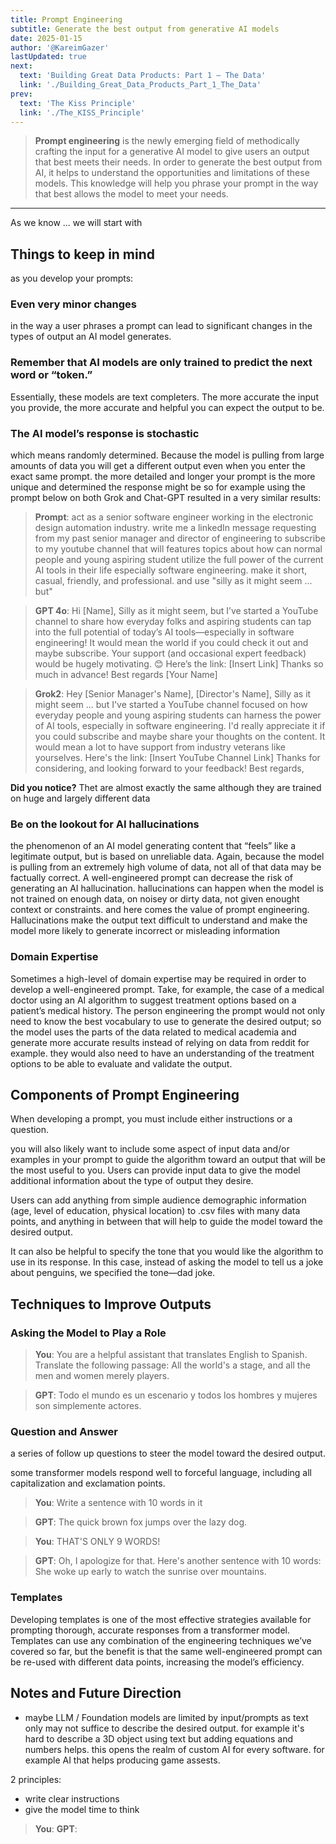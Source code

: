 ```yaml
---
title: Prompt Engineering
subtitle: Generate the best output from generative AI models
date: 2025-01-15
author: '@KareimGazer'
lastUpdated: true
next:
  text: 'Building Great Data Products: Part 1 — The Data'
  link: './Building_Great_Data_Products_Part_1_The_Data'
prev:
  text: 'The Kiss Principle'
  link: './The_KISS_Principle'
---
```


> **Prompt engineering** is the newly emerging field of methodically crafting the input for a generative AI model to give users an output that best meets their needs. In order to generate the best output from AI, it helps to understand the opportunities and limitations of these models. This knowledge will help you phrase your prompt in the way that best allows the model to meet your needs.

---

As we know ... we will start with

## Things to keep in mind

as you develop your prompts:

### Even very minor changes

in the way a user phrases a prompt can lead to significant changes in the types of output an AI model generates.

### Remember that AI models are only trained to predict the next word or “token.”

Essentially, these models are text completers. The more accurate the input you provide, the more accurate and helpful you can expect the output to be.

### The AI model’s response is stochastic

which means randomly determined. Because the model is pulling from large amounts of data you will get a different output even when you enter the exact same prompt. the more detailed and longer your prompt is the more unique and determined the response might be so for example using the prompt below on both Grok and Chat-GPT resulted in a very similar results:

> **Prompt**: act as a senior software engineer working in the electronic design automation industry. write me a linkedIn message requesting from my past senior manager and director of engineering to subscribe to my youtube channel that will features topics about how can normal people and young aspiring student utilize the full power of the current AI tools in their life especially software engineering.
make it short, casual, friendly, and professional. and use "silly as it might seem ... but"

> **GPT 4o**: Hi [Name], Silly as it might seem, but I’ve started a YouTube channel to share how everyday folks and aspiring students can tap into the full potential of today’s AI tools—especially in software engineering! It would mean the world if you could check it out and maybe subscribe. Your support (and occasional expert feedback) would be hugely motivating. 😊 Here’s the link: [Insert Link] Thanks so much in advance! Best regards [Your Name]

> **Grok2**: Hey [Senior Manager's Name], [Director's Name], Silly as it might seem ... but I've started a YouTube channel focused on how everyday people and young aspiring students can harness the power of AI tools, especially in software engineering. I'd really appreciate it if you could subscribe and maybe share your thoughts on the content. It would mean a lot to have support from industry veterans like yourselves. Here's the link: [Insert YouTube Channel Link] Thanks for considering, and looking forward to your feedback! Best regards,

**Did you notice?** Thet are almost exactly the same although they are trained on huge and largely different data

### Be on the lookout for AI hallucinations

the phenomenon of an AI model generating content that “feels” like a legitimate output, but is based on unreliable data. Again, because the model is pulling from an extremely high volume of data, not all of that data may be factually correct. A well-engineered prompt can decrease the risk of generating an AI hallucination.
hallucinations can happen when the model is not trained on enough data, on noisey or dirty data, not given enought context or constraints. and here comes the value of prompt engineering. Hallucinations make the output text difficult to understand and make the model more likely to generate incorrect or misleading information

### Domain Expertise

Sometimes a high-level of domain expertise may be required in order to develop a well-engineered prompt. Take, for example, the case of a medical doctor using an AI algorithm to suggest treatment options based on a patient’s medical history. The person engineering the prompt would not only need to know the best vocabulary to use to generate the desired output; so the model uses the parts of the data related to medical academia and generate more accurate results instead of relying on data from reddit for example. they would also need to have an understanding of the treatment options to be able to evaluate and validate the output.

## Components of Prompt Engineering

When developing a prompt, you must include either instructions or a question.

you will also likely want to include some aspect of input data and/or examples in your prompt to guide the algorithm toward an output that will be the most useful to you. Users can provide input data to give the model additional information about the type of output they desire.

Users can add anything from simple audience demographic information (age, level of education, physical location) to .csv files with many data points, and anything in between that will help to guide the model toward the desired output.

It can also be helpful to specify the tone that you would like the algorithm to use in its response.
In this case, instead of asking the model to tell us a joke about penguins, we specified the tone—dad joke.

## Techniques to Improve Outputs

### Asking the Model to Play a Role


> **You**: You are a helpful assistant that translates English to Spanish. Translate the following passage: All the world's a stage, and all the men and women merely players.

> **GPT**: Todo el mundo es un escenario y todos los hombres y mujeres son simplemente actores.

### Question and Answer

a series of follow up questions to steer the model toward the desired output.

some transformer models respond well to forceful language, including all capitalization and exclamation points.

> **You**: Write a sentence with 10 words in it

> **GPT**: The quick brown fox jumps over the lazy dog.

> **You**: THAT'S ONLY 9 WORDS!

> **GPT**: Oh, I apologize for that. Here's another sentence with 10 words: She woke up early to watch the sunrise over mountains.

### Templates

Developing templates is one of the most effective strategies available for prompting thorough, accurate responses from a transformer model. Templates can use any combination of the engineering techniques we’ve covered so far, but the benefit is that the same well-engineered prompt can be re-used with different data points, increasing the model’s efficiency.

## Notes and Future Direction

- maybe LLM / Foundation models are limited by input/prompts as text only may not suffice to describe the desired output. for example it's hard to describe a 3D object using text but adding equations and numbers helps. this opens the realm of custom AI for every software. for example AI that helps producing game assests.



2 principles:

- write clear instructions
- give the model time to think






> **You**:
> **GPT**: 